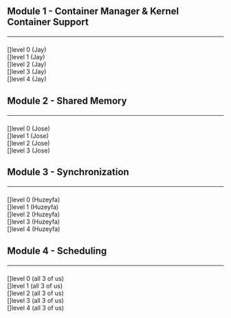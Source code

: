 ## Module 1 - Container Manager & Kernel Container Support <hr>
[]level 0 (Jay)<br>
[]level 1 (Jay)<br>
[]level 2 (Jay)<br>
[]level 3 (Jay)<br>
[]level 4 (Jay)<br>

## Module 2 - Shared Memory <hr>
[]level 0 (Jose)<br>
[]level 1 (Jose)<br>
[]level 2 (Jose)<br>
[]level 3 (Jose)<br>

## Module 3 - Synchronization <hr>
[]level 0 (Huzeyfa)<br>
[]level 1 (Huzeyfa)<br>
[]level 2 (Huzeyfa)<br>
[]level 3 (Huzeyfa)<br>
[]level 4 (Huzeyfa)<br>

## Module 4 - Scheduling <hr>
[]level 0 (all 3 of us)<br>
[]level 1 (all 3 of us)<br>
[]level 2 (all 3 of us)<br>
[]level 3 (all 3 of us)<br>
[]level 4 (all 3 of us)<br>
